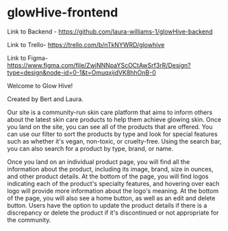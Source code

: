 # glowHive-frontend

Link to Backend - https://github.com/laura-williams-1/glowHive-backend

Link to Trello- https://trello.com/b/nTkNYWRD/glowhive

Link to Figma-https://www.figma.com/file/ZwjNNNpaYScOCtAwSrf3rR/Design?type=design&node-id=0-1&t=OmuqxijdVK8hhOnB-0

Welcome to Glow Hive!

Created by Bert and Laura.

Our site is a community-run skin care platform that aims to inform others about the latest skin care products to help them achieve glowing skin. Once you land on the site, you can see all of the products that are offered. You can use our filter to sort the products by type and look for special features such as whether it's vegan, non-toxic, or cruelty-free. Using the search bar, you can also search for a product by type, brand, or name.

Once you land on an individual product page, you will find all the information about the product, including its image, brand, size in ounces, and other product details. At the bottom of the page, you will find logos indicating each of the product's specialty features, and hovering over each logo will provide more information about the logo's meaning. At the bottom of the page, you will also see a home button, as well as an edit and delete button. Users have the option to update the product details if there is a discrepancy or delete the product if it's discontinued or not appropriate for the community.

